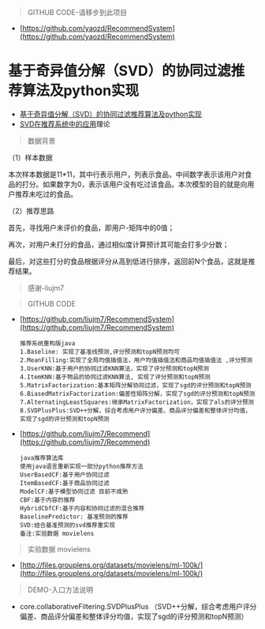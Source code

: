 > GITHUB CODE-请移步到此项目
- [https://github.com/yaozd/RecommendSystem](https://github.com/yaozd/RecommendSystem)

# 基于奇异值分解（SVD）的协同过滤推荐算法及python实现
- [基于奇异值分解（SVD）的协同过滤推荐算法及python实现](https://blog.csdn.net/Luqiang_Shi/article/details/87885680)
- [SVD在推荐系统中的应用](http://yanyiwu.com/work/2012/09/10/SVD-application-in-recsys.html)理论
> 数据背景
  
  （1）样本数据
  
  本次样本数据是11*11，其中行表示用户，列表示食品，中间数字表示该用户对食品的打分。如果数字为0，表示该用户没有吃过该食品。本次模型的目的就是向用户推荐未吃过的食品。
  
  
  （2）推荐思路
  
  首先，寻找用户未评价的食品，即用户-矩阵中的0值；
  
  再次，对用户未打分的食品，通过相似度计算预计其可能会打多少分数；
  
  最后，对这些打分的食品根据评分从高到低进行排序，返回前N个食品，这就是推荐结果。
> 
> 感谢-liujm7

> GITHUB CODE
- [https://github.com/liujm7/RecommendSystem](https://github.com/liujm7/RecommendSystem)
    ```
    推荐系统重构版java
    1.Baseline: 实现了基准线预测,评分预测和topN预测均可
    2.MeanFilling:实现了全局均值插值法，用户均值插值法和商品均值插值法 ,评分预测
    3.UserKNN:基于用户的协同过滤KNN算法，实现了评分预测和topN预测
    4.ItemKNN:基于物品的协同过滤KNN算法, 实现了评分预测和topN预测
    5.MatrixFactorization:基本矩阵分解协同过滤，实现了sgd的评分预测和topN预测
    6.BiasedMatrixFactorization:偏差性矩阵分解，实现了sgd的评分预测和topN预测
    7.AlternatingLeastSquares:继承MatrixFactorization，实现了als的评分预测
    8.SVDPlusPlus:SVD++分解，综合考虑用户评分偏差、商品评分偏差和整体评分均值，实现了sgd的评分预测和topN预测
    ```
- [https://github.com/liujm7/Recommend](https://github.com/liujm7/Recommend)
    ```
    java推荐算法库
    使用java语言重新实现一部分python推荐方法
    UserBasedCF:基于用户协同过滤
    ItemBasedCF:基于商品协同过滤
    ModelCF:基于模型协同过滤 目前不成熟
    CBF:基于内容的推荐
    HybridCbfCF:基于内容和协同过滤的混合推荐
    BaselinePredictor: 基准预测的推荐
    SVD:结合基准预测的svd推荐重实现
    备注:实验数据 movielens
    ```
> 实验数据 movielens
- [http://files.grouplens.org/datasets/movielens/ml-100k/](http://files.grouplens.org/datasets/movielens/ml-100k/)

> DEMO-入口方法说明
- core.collaborativeFiltering.SVDPlusPlus （SVD++分解，综合考虑用户评分偏差、商品评分偏差和整体评分均值，实现了sgd的评分预测和topN预测）